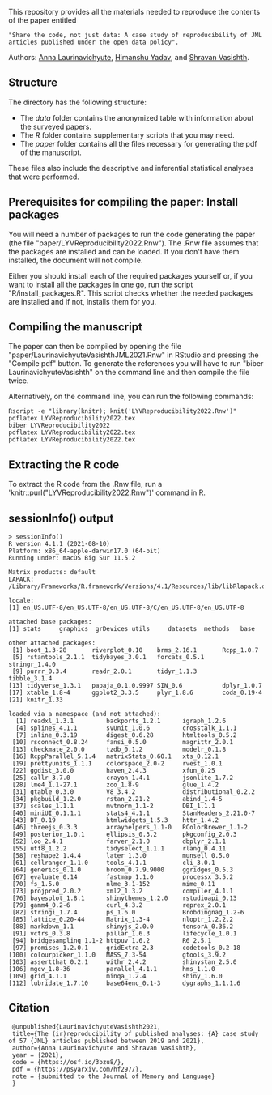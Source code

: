 This repository provides all the materials needed to reproduce the contents of the paper entitled 

    "Share the code, not just data: A case study of reproducibility of JML articles published under the open data policy".

Authors: [Anna Laurinavichyute](https://annlaurin.netlify.app/), [Himanshu Yadav](https://sites.google.com/site/himanshuyadavjnu/), and [Shravan Vasishth](vasishth.github.io).

## Structure

The directory has the following structure: 

- The *data* folder contains the anonymized table with information about the surveyed papers.
- The *R* folder contains supplementary scripts that you may need. 
- The *paper* folder contains all the files necessary for generating the pdf of the manuscript. 

These files also include the descriptive and inferential statistical analyses that were performed.

## Prerequisites for compiling the paper: Install packages

You will need a number of packages to run the code generating the paper (the file "paper/LYVReproducibility2022.Rnw"). The .Rnw file assumes that the packages are installed and can be loaded. If you don't have them installed, the document will not compile. 

Either you should install each of the required packages yourself or, if you want to install all the packages in one go, run the script "R/install_packages.R". This script checks whether the needed packages are installed and if not, installs them for you.

## Compiling the manuscript

The paper can then be compiled by opening the file "paper/LaurinavichyuteVasishthJML2021.Rnw" in RStudio and pressing the "Compile pdf" button. To generate the references you will have to run "biber LaurinavichyuteVasishth" on the command line and then compile the file twice. 

Alternatively, on the command line, you can run the following commands:

    Rscript -e "library(knitr); knit('LYVReproducibility2022.Rnw')"
    pdflatex LYVReproducibility2022.tex
    biber LYVReproducibility2022
    pdflatex LYVReproducibility2022.tex
    pdflatex LYVReproducibility2022.tex

## Extracting the R code

To extract the R code from the .Rnw file, run a 'knitr::purl("LYVReproducibility2022.Rnw")' command in R.

## sessionInfo() output

    > sessionInfo()
    R version 4.1.1 (2021-08-10)
    Platform: x86_64-apple-darwin17.0 (64-bit)
    Running under: macOS Big Sur 11.5.2

    Matrix products: default
    LAPACK: /Library/Frameworks/R.framework/Versions/4.1/Resources/lib/libRlapack.dylib

    locale:
    [1] en_US.UTF-8/en_US.UTF-8/en_US.UTF-8/C/en_US.UTF-8/en_US.UTF-8

    attached base packages:
    [1] stats     graphics  grDevices utils     datasets  methods   base     

    other attached packages:
     [1] boot_1.3-28       riverplot_0.10    brms_2.16.1       Rcpp_1.0.7       
     [5] rstantools_2.1.1  tidybayes_3.0.1   forcats_0.5.1     stringr_1.4.0    
     [9] purrr_0.3.4       readr_2.0.1       tidyr_1.1.3       tibble_3.1.4     
    [13] tidyverse_1.3.1   papaja_0.1.0.9997 SIN_0.6           dplyr_1.0.7      
    [17] xtable_1.8-4      ggplot2_3.3.5     plyr_1.8.6        coda_0.19-4      
    [21] knitr_1.33       

    loaded via a namespace (and not attached):
      [1] readxl_1.3.1         backports_1.2.1      igraph_1.2.6        
      [4] splines_4.1.1        svUnit_1.0.6         crosstalk_1.1.1     
      [7] inline_0.3.19        digest_0.6.28        htmltools_0.5.2     
     [10] rsconnect_0.8.24     fansi_0.5.0          magrittr_2.0.1      
     [13] checkmate_2.0.0      tzdb_0.1.2           modelr_0.1.8        
     [16] RcppParallel_5.1.4   matrixStats_0.60.1   xts_0.12.1          
     [19] prettyunits_1.1.1    colorspace_2.0-2     rvest_1.0.1         
     [22] ggdist_3.0.0         haven_2.4.3          xfun_0.25           
     [25] callr_3.7.0          crayon_1.4.1         jsonlite_1.7.2      
     [28] lme4_1.1-27.1        zoo_1.8-9            glue_1.4.2          
     [31] gtable_0.3.0         V8_3.4.2             distributional_0.2.2
     [34] pkgbuild_1.2.0       rstan_2.21.2         abind_1.4-5         
     [37] scales_1.1.1         mvtnorm_1.1-2        DBI_1.1.1           
     [40] miniUI_0.1.1.1       stats4_4.1.1         StanHeaders_2.21.0-7
     [43] DT_0.19              htmlwidgets_1.5.3    httr_1.4.2          
     [46] threejs_0.3.3        arrayhelpers_1.1-0   RColorBrewer_1.1-2  
     [49] posterior_1.0.1      ellipsis_0.3.2       pkgconfig_2.0.3     
     [52] loo_2.4.1            farver_2.1.0         dbplyr_2.1.1        
     [55] utf8_1.2.2           tidyselect_1.1.1     rlang_0.4.11        
     [58] reshape2_1.4.4       later_1.3.0          munsell_0.5.0       
     [61] cellranger_1.1.0     tools_4.1.1          cli_3.0.1           
     [64] generics_0.1.0       broom_0.7.9.9000     ggridges_0.5.3      
     [67] evaluate_0.14        fastmap_1.1.0        processx_3.5.2      
     [70] fs_1.5.0             nlme_3.1-152         mime_0.11           
     [73] projpred_2.0.2       xml2_1.3.2           compiler_4.1.1      
     [76] bayesplot_1.8.1      shinythemes_1.2.0    rstudioapi_0.13     
     [79] gamm4_0.2-6          curl_4.3.2           reprex_2.0.1        
     [82] stringi_1.7.4        ps_1.6.0             Brobdingnag_1.2-6   
     [85] lattice_0.20-44      Matrix_1.3-4         nloptr_1.2.2.2      
     [88] markdown_1.1         shinyjs_2.0.0        tensorA_0.36.2      
     [91] vctrs_0.3.8          pillar_1.6.3         lifecycle_1.0.1     
     [94] bridgesampling_1.1-2 httpuv_1.6.2         R6_2.5.1            
     [97] promises_1.2.0.1     gridExtra_2.3        codetools_0.2-18    
    [100] colourpicker_1.1.0   MASS_7.3-54          gtools_3.9.2        
    [103] assertthat_0.2.1     withr_2.4.2          shinystan_2.5.0     
    [106] mgcv_1.8-36          parallel_4.1.1       hms_1.1.0           
    [109] grid_4.1.1           minqa_1.2.4          shiny_1.6.0         
    [112] lubridate_1.7.10     base64enc_0.1-3      dygraphs_1.1.1.6  

## Citation

     @unpublished{LaurinavichyuteVasishth2021,
     title={The (ir)reproducibility of published analyses: {A} case study of 57 {JML} articles published between 2019 and 2021},
     author={Anna Laurinavichyute and Shravan Vasishth},
     year = {2021},
     code = {https://osf.io/3bzu8/},
     pdf = {https://psyarxiv.com/hf297/},
     note = {submitted to the Journal of Memory and Language}
     }

